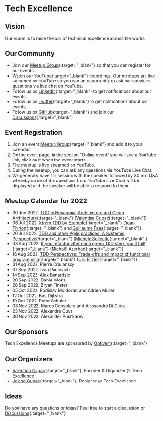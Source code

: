 # Tech Excellence

## Vision

Our vision is to raise the bar of technical excellence across the world.

## Our Community

- Join our [Meetup Group](https://www.meetup.com/techexcellence){:target="_blank"} so that you can register for our events.
- Watch our [YouTube](https://www.youtube.com/c/TechExcellence){:target="_blank"} recordings. Our meetups are live streamed on YouTube so you can an opportunity to ask our speakers questions via live chat on YouTube.
- Follow us on [LinkedIn](https://www.linkedin.com/company/techexcellenceio){:target="_blank"} to get notifications about our events.
- Follow us on [Twitter](https://twitter.com/techexcellence_){:target="_blank"} to get notifications about our events.
- Follow us on [GitHub](https://github.com/techexcellenceio){:target="_blank"} and join our [Discussions](https://github.com/techexcellenceio/techexcellence/discussions){:target="_blank"}

## Event Registration

1. Join an event [Meetup Group](https://www.meetup.com/techexcellence){:target="_blank"} and add it to your calendar.
2. On the event page, in the section "Online event" you will see a YouTube link, click on it when the event starts.
3. The meetup is live streamed on YouTube.
4. During the meetup, you can ask any questions via YouTube Live Chat.
5. We generally have 1hr session with the speaker, followed by 30 min Q&A whereby some of the questions from YouTube Live Chat will be displayed and the speaker will be able to respond to them.

## Meetup Calendar for 2022

- 30 Jun 2022. [TDD in Hexagonal Architecture and Clean Architecture](https://www.youtube.com/watch?v=WAoqGzVDHc0){:target="_blank"} ([Valentina Cupać](https://www.linkedin.com/in/valentinacupac/){:target="_blank"})
- 06 Jul 2022. [Xtrem TDD by Example](https://www.youtube.com/watch?v=yxO7YHkB83I){:target="_blank"} ([Yoan Thirion](https://www.linkedin.com/in/yoanthirion/){:target="_blank"} and [Guillaume Faas](https://www.linkedin.com/in/guillaumefaas/){:target="_blank"})
- 20 Jul 2022. [TDD and other Agile practices: A Systemic Perspective](https://www.youtube.com/watch?v=a3jUXRJRddQ){:target="_blank"} ([Michele Sollecito](https://www.linkedin.com/in/michelesollecito/){:target="_blank"})
- 03 Aug 2022. [If you refactor after each green TDD step, you’ll fail!](https://www.youtube.com/watch?v=Vi_FtRXopdQ){:target="_blank"} ([Michaël Azerhad](https://www.linkedin.com/in/micha%C3%ABl-azerhad-9058a044/){:target="_blank"})
- 16 Aug 2022. [TDD Perspectives: Trade-offs and impact of functional programming](https://www.youtube.com/watch?v=JcKLqX8wuR4){:target="_blank"} ([Urs Enzler](https://www.linkedin.com/in/ursenzler/){:target="_blank"})
- 31 Aug 2022. Pierre Criulanscy
- 07 Sep 2022. Ivan Paulovich
- 14 Sep 2022. Alex Bunardzic
- 20 Sep 2022. Daniel Moka
- 28 Sep 2022. Bryan Finster
- 05 Oct 2022. Rodislav Moldovan and Adrien Muller
- 12 Oct 2022. Bas Dijkstra
- 19 Oct 2022. Peter Schuler
- 03 Nov 2022. Marco Consolaro and Alessandro Di Gioia
- 23 Nov 2022. Alexandre Cuva
- 30 Nov 2022. Alexander Pushkarev

## Our Sponsors

Tech Excellence Meetups are sponsored by [Optivem](http://optivem.com/){:target="_blank"}

## Our Organizers

- [Valentina Cupać](https://www.linkedin.com/in/valentinacupac/){:target="_blank"}, Founder & Organizer @ Tech Excellence
- [Jelena Cupać](https://www.linkedin.com/in/jelenacupac/){:target="_blank"}, Designer @ Tech Excellence

## Ideas

Do you have any questions or ideas? Feel free to start a discussion on [Discussions](https://github.com/techexcellenceio/techexcellence/discussions){:target="_blank"}


<!--

## Values

- Technical Excellence
- Knowledge Sharing
- Continuous Improvement



## Community

This is a place for software engineers who care about software quality. You are motivated by clean code - it's not enough to make something work, you want to implement it well. You set high expectations for yourself and your team. 

> "There is no trade-off of quality vs. speed in software... Low quality means low speed... The only way to go fast is to go well." - Uncle Bob

You understand that the underlying problem faced by the software industry is the misunderstanding between speed and quality. For you, it's crystal-clear that you can't be fast without quality. Quality and speed go hand-in-hand. You push for quality even when you're in the minority. You find yourself in environments where no one seems to understand this. Companies are facing the same vicious cycle. Low quality, not enough time, requiring superstars to put out fires.

You want to make an impact in spreading technical excellence. You see technical excellence as a core foundation of your work, not a nice-to-have. You want to exchange knowledge with people who care about quality, people who enjoy learning, reading books, researching, continious improvement.

There aren't many people like you. People like you are dispersed across the world, trying their best to make a change, but the impact is localized to their immediate teams, or to their companies, or perhaps through meetups.

This is a global community aiming to bring together professional software engineers who have invested in their own personal growth, who are aiming to achieve mastery, poeple who never stop learning, people who enjoy mentoring and coaching, spreading knowledge. People for whom software engineering is more than just a 9-5 job.

## Collective Knowledge

The "inputs" are our discussions, knowledgesharing, collective knowledge: [Discussions](https://github.com/valentinacupac/community/discussions).

The "outputs" are a synthesis of knowledge, both conceptual (theory and abstractions) and practical (implementation through code samples). Current code samples are [Banking Kata in Java](https://github.com/valentinacupac/banking-kata-java) and [Banking Kata in .NET](https://github.com/valentinacupac/banking-kata-dotnet). Feel free to update this seciton with links to other GitHub samples.

This community is the first step towards bringing technical excellence back as the foundation.

## Contribute

To contribute to questions, ideas, knowledge exchange: start a discussion or join an existing discussion [Discussions](https://github.com/valentinacupac/community/discussions).

To contribute to the text of this website, you can [fork](https://github.com/valentinacupac/community/fork) this repository and make a pull request.

-->


